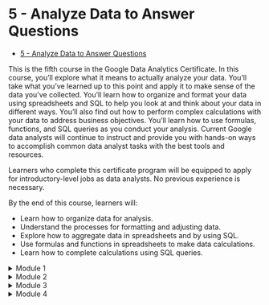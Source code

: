 # 5 - Analyze Data to Answer Questions

- [5 - Analyze Data to Answer Questions](https://www.coursera.org/learn/analyze-data/)

This is the fifth course in the Google Data Analytics Certificate. In this course, you’ll explore what it means to actually analyze your data. You’ll take what you’ve learned up to this point and apply it to make sense of the data you’ve collected. You’ll learn how to organize and format your data using spreadsheets and SQL to help you look at and think about your data in different ways. You’ll also find out how to perform complex calculations with your data to address business objectives. You’ll learn how to use formulas, functions, and SQL queries as you conduct your analysis. Current Google data analysts will continue to instruct and provide you with hands-on ways to accomplish common data analyst tasks with the best tools and resources.

Learners who complete this certificate program will be equipped to apply for introductory-level jobs as data analysts. No previous experience is necessary.

By the end of this course, learners will:
- Learn how to organize data for analysis.
- Understand the processes for formatting and adjusting data. 
- Explore how to aggregate data in spreadsheets and by using SQL.
- Use formulas and functions in spreadsheets to make data calculations.
- Learn how to complete calculations using SQL queries.

<details>
<summary>Module 1</summary>
<h6 align="left">
  
**Organize data for more effective analysis**

Organizing data makes the data easier to use in your analysis. In this part of the course, you’ll learn the importance of organizing your data through sorting and filtering. You’ll explore these processes in both spreadsheets and SQL as you continue to prepare your data.
 
**Learning Objectives**
- Describe what is involved in the data analysis process with reference to goals and key tasks
- Discuss the importance of organizing data before analysis with references to sorts and filters
- Describe sorting as it relates to data in a spreadsheet or database with reference to functionality and benefits
- Recall the steps involved in sorting and filtering data through the use of SQL queries

**Lessons**
- Let's get organized
- Organize data for analysis
- Sort data in spreadsheets
- Sort data using SQL
- Module 1 challenge
  
</h6>
</details>
<details>
<summary>Module 2</summary>
  
**Format and adjust data**

As you move closer to analyzing your data, you’ll want to have it formatted and ready to go. In this part of the course, you’ll learn all about converting and formatting data, including how SQL queries can help you combine data. You’ll also find out the value of feedback and support from your colleagues and how it can lead to learnings that you can apply to your work.

**Learning Objectives**
- Explain what is involved in the conversion and formatting of data
- Demonstrate how to use SQL spreadsheets and SQL queries to combine multiple pieces of data
- Discuss the importance of seeking feedback and support from others

**Lessons**
- Formatting for better analysis
- Combine multiple datasets
- Get support during analysis
- Module 2 challenge

</h6>
</details>
<details>
<summary>Module 3</summary>
                   
**Aggregate data for analysis**

As part of your analysis, you’ll often have to combine data in order to gain insights and complete business objectives. In this part of the course, you’ll explore the functions, procedures, and syntax involved in combining, or aggregating, data. You’ll learn how to do this from multiple cells in spreadsheets and from multiple database tables using SQL queries.

**Learning Objectives**
- Describe functions and procedures that may be used to combine data from multiple cells in a spreadsheets
- Demonstrate how to use functions and syntax to create SQL queries for combining data from multiple database tables
- Use VLOOKUP to query data, trim data, convert text data to numeric data, and create a summary table from a queried information

**Lessons**
- VLOOKUP and data aggregation
- Use JOINS to aggregate data in SQL
- Work with subqueries
- Module 3 challenge

</h6>
</details>
<details>
<summary>Module 4</summary>

**Perform data calculations**

Calculations are a common task for data analysts. In this part of the course, you’ll explore formulas, functions, and pivot tables in spreadsheets and queries in SQL, all of which will help with your calculations. You’ll also learn about the benefits of using SQL to manage temporary tables.

**Learning Objectives**
- Describe the use of functions to conduct basic calculations on data in spreadsheets
- Discuss the use of pivot tables to conduct calculations on data in spreadsheets
- Demonstrate how to use SQL queries to complete calculations in SQL
- Explain the importance of the data-validation process for ensuring accuracy and consistency in your analysis
- Discuss the use of SQL queries to manage temporary tables
- Reflect on how conditional statements can be used to create complex queries and functions
- Generate multiple points of summary based on a wide variety of conditions using COUNTIF, SUMIF, MAXIF, and AVERAGEIF

**Lessons**
- Get started with data calculations
- Pivot...pivot...pivot...
- Learn more SQL calculations
- The data-validation process
- SQL and temporary tables
- Module 4 challenge
- Course wrap-up

</h6>
</details>

